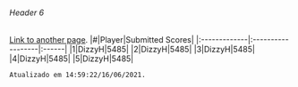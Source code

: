 
###### [](#header-6)Header 6

[Link to another page](./submitted-scores.html).
|#|Player|Submitted Scores|
|:-------------|:------------------|:------|
|1|DizzyH|5485|
|2|DizzyH|5485|
|3|DizzyH|5485|
|4|DizzyH|5485|
|5|DizzyH|5485|


```
Atualizado em 14:59:22/16/06/2021.
```
